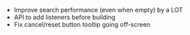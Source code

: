 - Improve search performance (even when empty) by a LOT
- API to add listeners before building
- Fix cancel/reset button tooltip going off-screen
